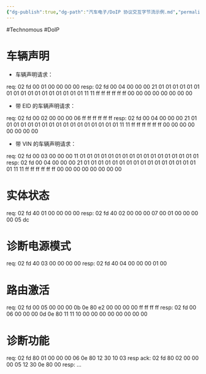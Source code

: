 ```yaml
---
{"dg-publish":true,"dg-path":"汽车电子/DoIP 协议交互字节流示例.md","permalink":"/汽车电子/DoIP 协议交互字节流示例/","created":"2023-03-29T17:35:47.000+08:00","updated":"2025-04-02T15:28:39.517+08:00"}
---
```


#Technomous #DoIP 

# 车辆声明

- 车辆声明请求：

req: 02 fd 00 01 00 00 00 00
resp: 02 fd 00 04 00 00 00 21 01 01 01 01 01 01 01 01 01 01 01 01 01 01 01 01 01 11 11 ff ff ff ff ff ff 00 00 00 00 00 00 00 00

- 带 EID 的车辆声明请求：

req: 02 fd 00 02 00 00 00 06 ff ff ff ff ff ff
resp: 02 fd 00 04 00 00 00 21 01 01 01 01 01 01 01 01 01 01 01 01 01 01 01 01 01 11 11 ff ff ff ff ff ff 00 00 00 00 00 00 00 00

- 带 VIN 的车辆声明请求：

req: 02 fd 00 03 00 00 00 11 01 01 01 01 01 01 01 01 01 01 01 01 01 01 01 01 01
resp: 02 fd 00 04 00 00 00 21 01 01 01 01 01 01 01 01 01 01 01 01 01 01 01 01 01 11 11 ff ff ff ff ff ff 00 00 00 00 00 00 00 00

# 实体状态

req: 02 fd 40 01 00 00 00 00
resp: 02 fd 40 02 00 00 00 07 00 01 00 00 00 00 05 dc

# 诊断电源模式

req: 02 fd 40 03 00 00 00 00
resp: 02 fd 40 04 00 00 00 01 00

# 路由激活

req: 02 fd 00 05 00 00 00 0b 0e 80 e2 00 00 00 00 ff ff ff ff
resp: 02 fd 00 06 00 00 00 0d 0e 80 11 11 10 00 00 00 00 00 00 00 00

# 诊断功能

req: 02 fd 80 01 00 00 00 06 0e 80 12 30 10 03
resp ack: 02 fd 80 02 00 00 00 05 12 30 0e 80 00
resp: ...